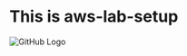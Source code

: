 # This is aws-lab-setup
![GitHub Logo](https://github.githubassets.com/images/modules/logos_page/GitHub-Mark.png)

